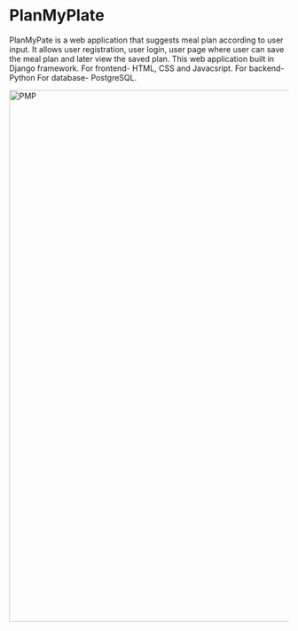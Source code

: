 # PlanMyPlate
PlanMyPate is a web application that suggests meal plan according to user input. It allows user registration, user login, user page where user can save the meal plan and later
view the saved plan. This web application built in Django framework. For frontend- HTML, CSS and Javacsript. For backend- Python For database- PostgreSQL.


<img width="960" alt="PMP" src="https://github.com/NiharikPatel/PlanMyPlate/assets/132447067/a857cb82-4503-44d6-ba8d-11ae842fcf22">
